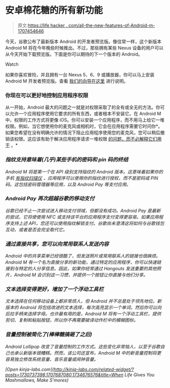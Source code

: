 # 安卓棉花糖的所有新功能

> 原文:[https://life hacker . com/all-the-new-features-of-Android-m-1707454646](https://lifehacker.com/all-the-new-features-of-android-m-1707454646)

今天，谷歌公布了最新版本 Android 的开发者预览版。像往常一样，这个新版本 Android M 将在今年晚些时候推出。不过，那些拥有某些 Nexus 设备的用户可以从今天开始下载预览版。下面是你可以期待的下一个版本的 Android。

Watch

如果你喜欢冒险，并且拥有一台 Nexus 5、6、9 或播放器，你可以马上安装 Android M 开发者预览版。查看 [我们的向导在这里](https://lifehacker.com/how-to-install-the-android-m-developer-preview-on-your-1707530107) 进行说明。

### 你现在可以更好地控制应用程序权限

从一开始，Android 最大的问题之一就是对权限采取了的全有或全无的方法。你可以允许一个应用程序使用它要求的所有东西，或者根本不安装它。在 Android M 中，权限的工作方式将更像 iOS。你可以安装一个应用程序，而不用马上给它一堆权限。例如，当它想使用你的麦克风或相机时，它会在应用程序需要它时问你*。如果您希望在没有明确允许的情况下阻止应用程序使用您的麦克风，您可以稍后撤销该权限。这应该有助于解决应用程序请求一堆权限 [的问题，而不必解释它们用于](https://lifehacker.com/the-best-features-of-facebook-messenger-youre-probably-1620750584) 。*

### *指纹支持意味着(几乎)某些手机的密码和 pin 码的终结*

*Android M 将是第一个在 API 级别支持指纹的 Android 版本。这意味着如果你的手机 [有指纹扫描仪](http://webcusp.com/list-of-all-fingerprint-scanner-enabled-smartphones/) ，应用程序可以使用你的指纹进行授权，而不是密码或 PIN 码。这包括密码管理器等应用，以及 Android Pay 等支付应用。*

### ***Android Pay 再次超越谷歌的移动支付***

*谷歌已经不止一次尝试进入移动支付领域，但都没有成功。Android Pay 是最新的尝试，它将使使用 NFC 或支持该平台的应用程序支付变得更容易。如果应用程序支持上述 API，您还可以使用指纹解锁支付。谷歌尚未澄清这将如何与谷歌钱包互动，或者是否会完全取代它。*

### *通过直接共享，您可以向常用联系人发送内容*

*Android 中的共享菜单已经很酷了，但发送照片或常用联系人的链接也很麻烦。Android M 有一个名为直接分享的新功能，通过特定的应用程序，你可以快速链接到与特定的人分享信息。因此，如果你经常通过 Hangouts 发送重要的其他照片，Android M 会识别这一习惯，并提供一个按钮让你直接与他们分享。*

### *文本选择变得更好，增加了一个浮动工具栏*

*文本选择在任何移动设备上都非常烦人，但 Android 并不总是处于领先地位。新版本的 Android 将包括改进的文本选择，每次高亮显示一个单词。然后你可以向后拉手柄来选择字母。也许最有用的是，Android M 将有一个浮动工具栏，提供剪切、复制和粘贴按钮，所以你不再需要破译动作栏中的模糊图标。*

### *音量控制被简化了(棒棒糖搞砸了之后)*

*Android Lollipop 改变了音量控制的工作方式。这些变化非常恼人，以至于谷歌自己也承认新版本很糟糕。然而，该公司还宣布，Android M 中的新音量控制将更容易独立修改系统音量、音乐音量或闹钟音量。*

*[Open *kinja-labs.com*](http://kinja-labs.com/related-widget/?posts=1730737398,1707687080,1734676576&title=When Life Gives You Mashmallows, Make S'mores)*